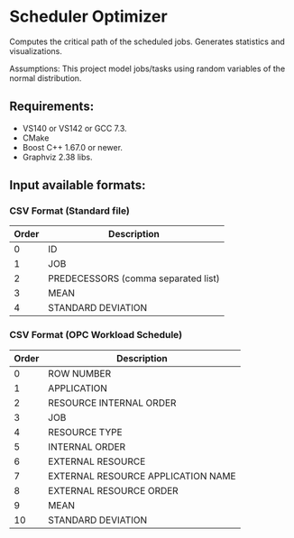 # Scheduler Optimizer

Computes the critical path of the scheduled jobs. Generates statistics and visualizations.

Assumptions: This project model jobs/tasks using random variables of the normal distribution. 

## Requirements:

 - VS140 or VS142 or GCC 7.3.
 - CMake
 - Boost C++ 1.67.0 or newer.
 - Graphviz 2.38 libs.
  
## Input available formats:

### CSV Format (Standard file)

Order | Description
----- | -----------
0     | ID
1     | JOB
2     | PREDECESSORS (comma separated list)
3     | MEAN
4     | STANDARD DEVIATION

### CSV Format (OPC Workload Schedule)

Order | Description
----- | -----------
0     | ROW NUMBER
1     | APPLICATION
2     | RESOURCE INTERNAL ORDER
3     | JOB
4     | RESOURCE TYPE
5     | INTERNAL ORDER
6     | EXTERNAL RESOURCE
7     | EXTERNAL RESOURCE APPLICATION NAME
8     | EXTERNAL RESOURCE ORDER
9     | MEAN
10    | STANDARD DEVIATION
